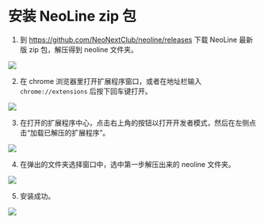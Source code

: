 # 安装 NeoLine zip 包

1. 到 https://github.com/NeoNextClub/neoline/releases 下载 NeoLine 最新版 zip 包，解压得到 neoline 文件夹。

![](https://github.com/NeoNextClub/neoline/blob/master/install/images/release_zip.png)

2. 在 chrome 浏览器里打开扩展程序窗口，或者在地址栏输入 `chrome://extensions` 后按下回车键打开。

![](https://github.com/NeoNextClub/neoline/blob/master/install/images/extension_menu_bar.png)

3. 在打开的扩展程序中心，点击右上角的按钮以打开开发者模式，然后在左侧点击“加载已解压的扩展程序”。

![](https://github.com/NeoNextClub/neoline/blob/master/install/images/load_unpacked.png)

4. 在弹出的文件夹选择窗口中，选中第一步解压出来的 neoline 文件夹。

![](https://github.com/NeoNextClub/neoline/blob/master/install/images/select_neoline_dir.png)

5. 安装成功。

![](https://github.com/NeoNextClub/neoline/blob/master/install/images/installed.png)
